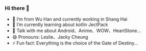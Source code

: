 ### Hi there 👋

<!--
**StoneSeven/StoneSeven** is a ✨ _special_ ✨ repository because its `README.md` (this file) appears on your GitHub profile.

Here are some ideas to get you started:

- 🔭 I’m currently working on ...
- 🌱 I’m currently learning ...
- 👯 I’m looking to collaborate on ...
- 🤔 I’m looking for help with ...
- 💬 Ask me about ...
- 📫 How to reach me: ...
- 😄 Pronouns: ...
- ⚡ Fun fact: ...
-->

- 🔭 I’m from Wu Han and currently working in Shang Hai
- 🌱 I’m currently learning about kotlin JectPack
- 💬 Talk with me about Android、Anime、WOW、HeartStone...
- 😄 Pronouns: Leslie、Jacky Cheung
- ⚡ Fun fact: Everything is the choice of the Gate of Destiny...
